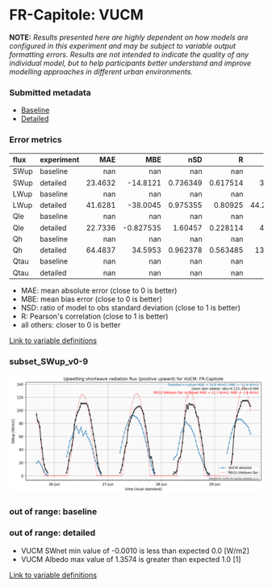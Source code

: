 # FR-Capitole: VUCM

**NOTE:** *Results presented here are highly dependent on how models are configured in this experiment and may be subject to variable output formatting errors. Results are not intended to indicate the quality of any individual model, but to help participants better understand and improve modelling approaches in different urban environments.*

### Submitted metadata

- [Baseline](VUCM_FR-Capitole_baseline_attrs.md)
- [Detailed](VUCM_FR-Capitole_detailed_attrs.md)

### Error metrics

| flux   | experiment   |      MAE |        MBE |        nSD |          R |      5th |     95th |     RMSE |      cRMSE |       AMBE |       1-nSD |        1-R |   nSkewness |   nKurtosis |    Overlap |
|:-------|:-------------|---------:|-----------:|-----------:|-----------:|---------:|---------:|---------:|-----------:|-----------:|------------:|-----------:|------------:|------------:|-----------:|
| SWup   | baseline     | nan      | nan        | nan        | nan        | nan      | nan      | nan      | nan        | nan        | nan         | nan        |  nan        |  nan        | nan        |
| SWup   | detailed     |  23.4632 | -14.8121   |   0.736349 |   0.617514 |   3.037  |  30.1883 |  30.4644 |   0.795486 |  14.8121   |   0.26365   |   0.382486 |    0.177139 |    0.331387 |   0.227295 |
| LWup   | baseline     | nan      | nan        | nan        | nan        | nan      | nan      | nan      | nan        | nan        | nan         | nan        |  nan        |  nan        | nan        |
| LWup   | detailed     |  41.6281 | -38.0045   |   0.975355 |   0.80925  |  44.2797 |  45.381  |  49.7611 |   0.610497 |  38.0045   |   0.0246455 |   0.19075  |    0.276303 |    0.838245 |   0.291749 |
| Qle    | baseline     | nan      | nan        | nan        | nan        | nan      | nan      | nan      | nan        | nan        | nan         | nan        |  nan        |  nan        | nan        |
| Qle    | detailed     |  22.7336 |  -0.827535 |   1.60457  |   0.228114 |   4.644  |  23.035  |  34.8264 |   1.686    |   0.827535 |   0.604568  |   0.771886 |    1.49483  |    2.30376  |   0.431387 |
| Qh     | baseline     | nan      | nan        | nan        | nan        | nan      | nan      | nan      | nan        | nan        | nan         | nan        |  nan        |  nan        | nan        |
| Qh     | detailed     |  64.4837 |  34.5953   |   0.962378 |   0.563485 |  13.232  |  13.518  |  82.9645 |   0.917388 |  34.5953   |   0.0376214 |   0.436515 |    0.375592 |    0.627443 |   0.285352 |
| Qtau   | baseline     | nan      | nan        | nan        | nan        | nan      | nan      | nan      | nan        | nan        | nan         | nan        |  nan        |  nan        | nan        |
| Qtau   | detailed     | nan      | nan        | nan        | nan        | nan      | nan      | nan      | nan        | nan        | nan         | nan        |  nan        |  nan        | nan        |

 - MAE: mean absolute error (close to 0 is better)
 - MBE: mean bias error (close to 0 is better)
 - NSD: ratio of model to obs standard deviation (close to 1 is better)
 - R: Pearson's correlation (close to 1 is better)
 - all others: closer to 0 is better

[Link to variable definitions](../modelattrs/variable_definitions.md)

### <a name="subset_swup_v0-9"></a>subset_SWup_v0-9
[![VUCM_FR-Capitole_subset_SWup_v0-9.png](VUCM_FR-Capitole_subset_SWup_v0-9.png)](VUCM_FR-Capitole_subset_SWup_v0-9.png)

### out of range: baseline


### out of range: detailed

 - VUCM SWnet min value of -0.0010 is less than expected 0.0 [W/m2]
 - VUCM Albedo max value of 1.3574 is greater than expected 1.0 [1]


[Link to variable definitions](../modelattrs/variable_definitions.md)


